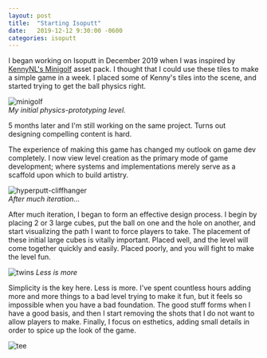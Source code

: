 ```yaml
---
layout: post
title:  "Starting Isoputt"
date:   2019-12-12 9:30:00 -0600
categories: isoputt
---
```


I began working on Isoputt in December 2019 when I was inspired by [KennyNL's Minigolf](https://www.kenney.nl/assets/minigolf-kit) asset pack. I thought that I could use these tiles to make a simple game in a week. I placed some of Kenny's tiles into the scene, and started trying to get the ball physics right.

![minigolf][minigolf]  
_My initial physics-prototyping level._

5 months later and I'm still working on the same project. Turns out designing compelling content is hard.

The experience of making this game has changed my outlook on game dev completely. I now view level creation as the primary mode of game development; where systems and implementations merely serve as a scaffold upon which to build artistry.

![hyperputt-cliffhanger][cliffhanger]  
_After much iteration..._


After much iteration, I began to form an effective design process. I begin by placing 2 or 3 large cubes, put the ball on one and the hole on another, and start visualizing the path I want to force players to take. The placement of these initial large cubes is vitally important. Placed well, and the level will come together quickly and easily. Placed poorly, and you will fight to make the level fun.


![twins][twins]
_Less is more_

Simplicity is the key here. Less is more. I've spent countless hours adding more and more things to a bad level trying to make it fun, but it feels so impossible when you have a bad foundation. The good stuff forms when I have a good basis, and then I start removing the shots that I do not want to allow players to make. Finally, I focus on esthetics, adding small details in order to spice up the look of the game.

![tee][tee]


[cliffhanger]:{{site.baseurl}}/assets/img/hyperput_cliffhanger.gif "Isoputt Gif"
[minigolf]:{{site.baseurl}}/assets/img/minigolf.gif "Minigolf Gif"
[tee]:{{site.baseurl}}/assets/img/hyperputt_showreel2.gif "Isoputt Gif"
[twins]:{{site.baseurl}}/assets/img/isoputt_twins.gif "Isoputt Gif"
